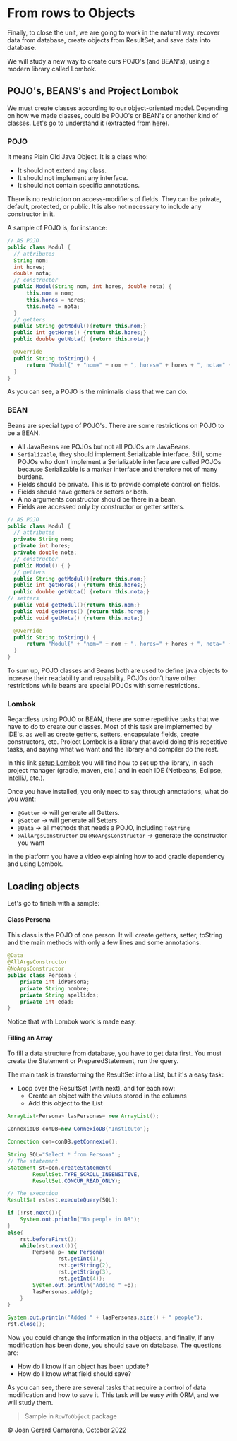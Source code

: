 # From rows to Objects

Finally, to close the unit, we are going to work in the natural way: recover data from database, create objects from ResultSet, and save data into database.

We will study a new way to create ours POJO's (and BEAN's), using a modern library called Lombok.

## POJO's, BEANS's and Project Lombok

We must create classes according to our object-oriented model. Depending on how we made classes, could be POJO's or BEAN's or another kind of classes. Let's go to understand it (extracted from [here](https://www.geeksforgeeks.org/pojo-vs-java-beans/)).

### POJO

 It means Plain Old Java Object. It is a class who:

- It should not extend any class.
- It should not implement any interface.
- It should not contain specific annotations.

There is no restriction on access-modifiers of fields. They can be private, default, protected, or public. It is also not necessary to include any constructor in it.

A sample of POJO is, for instance:

```java
// AS POJO
public class Modul {
  // attributes
  String nom;
  int hores;
  double nota;
  // constructor
  public Modul(String nom, int hores, double nota) {
      this.nom = nom;
      this.hores = hores;
      this.nota = nota;
  }
  // getters
  public String getModul(){return this.nom;}
  public int getHores() {return this.hores;}
  public double getNota() {return this.nota;}

  @Override
  public String toString() {
      return "Modul{" + "nom=" + nom + ", hores=" + hores + ", nota=" + nota + '}';
  } 
}
```

As you can see, a POJO is the minimalis class that we can do.

### BEAN

Beans are special type of POJO's. There are some restrictions on POJO to be a BEAN.

- All JavaBeans are POJOs but not all POJOs are JavaBeans.
- `Serializable`, they should implement Serializable interface. Still, some POJOs who don’t implement a Serializable interface are called POJOs because Serializable is a marker interface and therefore not of many burdens.
- Fields should be private. This is to provide complete control on fields.
- Fields should have getters or setters or both.
- A no arguments constructor should be there in a bean.
- Fields are accessed only by constructor or getter setters.

```java
// AS POJO
public class Modul {
  // attributes
  private String nom;
  private int hores;
  private double nota;
  // constructor
  public Modul() { }
  // getters
  public String getModul(){return this.nom;}
  public int getHores() {return this.hores;}
  public double getNota() {return this.nota;}
// setters
  public void getModul(){return this.nom;}
  public void getHores() {return this.hores;}
  public void getNota() {return this.nota;}

  @Override
  public String toString() {
      return "Modul{" + "nom=" + nom + ", hores=" + hores + ", nota=" + nota + '}';
  } 
}
```

To sum up, POJO classes and Beans both are used to define java objects to increase their readability and reusability. POJOs don’t have other restrictions while beans are special POJOs with some restrictions.

### Lombok

Regardless using POJO or BEAN, there are some repetitive tasks that we have to do to create our classes. Most of this task are implemented by IDE's, as well as create getters, setters, encapsulate fields, create constructors, etc. Project Lombok is a library that avoid doing this repetitive tasks, and saying what we want and the library and compiler do the rest.

In this link [setup Lombok](https://projectlombok.org/setup/) you will find how to set up the library, in each project manager (gradle, maven, etc.) and in each IDE (Netbeans, Eclipse, IntelliJ, etc.). 

Once you have installed, you only need to say through annotations, what do you want:

- `@Getter` $\rightarrow$ will generate all Getters.
- `@Setter` $\rightarrow$ will generate all Setters.
- `@Data` $\rightarrow$ all methods that needs a POJO, including `ToString`
- `@AllArgsConstructor` ou `@NoArgsConstructor` $\rightarrow$ generate the constructor you want

In the platform you have a video explaining how to add gradle dependency and using Lombok.

## Loading objects

Let's go to finish with a sample:

#### Class Persona 

This class is the POJO of one person. It will create getters, setter, toString and the main methods with only a few lines and some annotations.

```java
@Data
@AllArgsConstructor
@NoArgsConstructor
public class Persona {
    private int idPersona;
    private String nombre;
    private String apellidos;
    private int edad;
}
```

Notice that with Lombok work is made easy.

#### Filling an Array

To fill a data structure from database, you have to get data first. You must create the Statement or PreparedStatement, run the query. 

The main task is transforming the ResultSet into a List, but it's a easy task:

- Loop over the ResultSet (with next), and for each row:
  - Create an object with the values stored in the columns
  - Add this object to the List


```java
ArrayList<Persona> lasPersonas= new ArrayList();

ConnexioDB conDB=new ConnexioDB("Instituto");

Connection con=conDB.getConnexio();

String SQL="Select * from Persona" ;
// The statement
Statement st=con.createStatement(
        ResultSet.TYPE_SCROLL_INSENSITIVE,
        ResultSet.CONCUR_READ_ONLY);

// The execution
ResultSet rst=st.executeQuery(SQL);

if (!rst.next()){
    System.out.println("No people in DB");
}
else{
    rst.beforeFirst();
    while(rst.next()){
        Persona p= new Persona(
                rst.getInt(1),
                rst.getString(2),
                rst.getString(3),
                rst.getInt(4));
        System.out.println("Adding " +p);
        lasPersonas.add(p);
    }
}

System.out.println("Added " + lasPersonas.size() + " people");
rst.close();
```

Now you could change the information in the objects, and finally, if any modification has been done, you should save on database. The questions are:

- How do I know if an object has been update?
- How do I know what field should save?

As you can see, there are several tasks that require a control of data modification and how to save it. This task will be easy with ORM, and we will study them.

> Sample in `RowToObject` package

© Joan Gerard Camarena, October 2022
